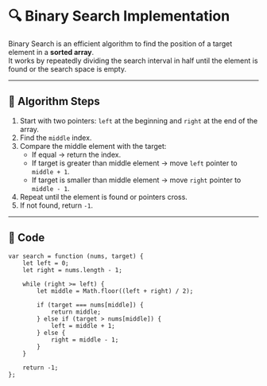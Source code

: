# 🔍 Binary Search Implementation

Binary Search is an efficient algorithm to find the position of a target element in a **sorted array**.  
It works by repeatedly dividing the search interval in half until the element is found or the search space is empty.

---

## 📌 Algorithm Steps
1. Start with two pointers: `left` at the beginning and `right` at the end of the array.
2. Find the `middle` index.
3. Compare the middle element with the target:
   - If equal → return the index.
   - If target is greater than middle element → move `left` pointer to `middle + 1`.
   - If target is smaller than middle element → move `right` pointer to `middle - 1`.
4. Repeat until the element is found or pointers cross.
5. If not found, return `-1`.

---

## 📂 Code

```
var search = function (nums, target) {
    let left = 0;
    let right = nums.length - 1;

    while (right >= left) {
        let middle = Math.floor((left + right) / 2);

        if (target === nums[middle]) {
            return middle;
        } else if (target > nums[middle]) {
            left = middle + 1;
        } else {
            right = middle - 1;
        }
    }

    return -1;
};

```
